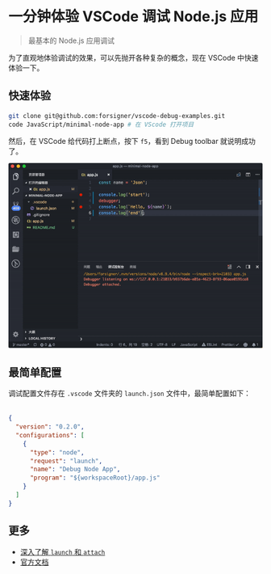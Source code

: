 # 一分钟体验 VSCode 调试 Node.js 应用
> 最基本的 Node.js 应用调试

为了直观地体验调试的效果，可以先抛开各种复杂的概念，现在 VSCode 中快速体验一下。

## 快速体验

``` bash
git clone git@github.com:forsigner/vscode-debug-examples.git
code JavaScript/minimal-node-app # 在 VScode 打开项目
```

然后，在 VSCode 给代码打上断点，按下 `f5`，看到 Debug toolbar 就说明成功了。

![体验](/screenshots/minimal-debug.gif)

## 最简单配置

调试配置文件存在 `.vscode` 文件夹的 `launch.json` 文件中，最简单配置如下：

```json

{
  "version": "0.2.0",
  "configurations": [
    {
      "type": "node",
      "request": "launch",
      "name": "Debug Node App",
      "program": "${workspaceRoot}/app.js"
    }
  ]
}
```

## 更多

- [深入了解 `launch` 和 `attach`](docs/launch-and-attach.md)
- [官方文档](https://code.visualstudio.com/docs/editor/debugging)